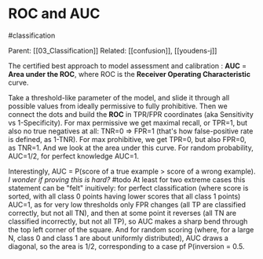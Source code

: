 # ROC and AUC

#classification

Parent: [[03_Classification]]
Related: [[confusion]], [[youdens-j]]

The certified best approach to model assessment and calibration : **AUC** = **Area under the ROC**, where ROC is the **Receiver Operating Characteristic** curve. 

Take a threshold-like parameter of the model, and slide it through all possible values from ideally permissive to fully prohibitive. Then we connect the dots and build the **ROC** in TPR/FPR coordinates (aka Sensitivity vs 1-Specificity). For max permissive we get maximal recall, or TPR=1, but also no true negatives at all: TNR=0 ⇒ FPR=1 (that's how false-positive rate is defined, as 1-TNR). For max prohibitive, we get TPR=0, but also FPR=0, as TNR=1. And we look at the area under this curve. For random probability, AUC=1/2, for perfect knowledge AUC=1.

Interestingly, AUC = P(score of a true example > score of a wrong example). _I wonder if proving this is hard?_ #todo At least for two extreme cases this statement can be "felt" inuitively: for perfect classification (where score is sorted, with all class 0 points having lower scores that all class 1 points) AUC=1, as for very low thresholds only FPR changes (all TP are classified correctly, but not all TN), and then at some point it reverses (all TN are classified incorrectly, but not all TP), so AUC makes a sharp bend through the top left corner of the square. And for random scoring (where, for a large N, class 0 and class 1 are about uniformly distributed), AUC draws a diagonal, so the area is 1/2, corresponding to a case pf P(inversion = 0.5.